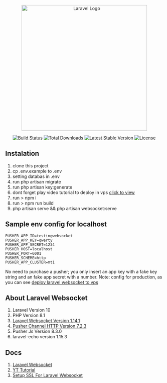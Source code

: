 <p align="center"><a href="https://laravel.com" target="_blank"><img src="https://raw.githubusercontent.com/laravel/art/master/logo-lockup/5%20SVG/2%20CMYK/1%20Full%20Color/laravel-logolockup-cmyk-red.svg" width="400" alt="Laravel Logo"></a></p>

<p align="center">
<a href="https://github.com/laravel/framework/actions"><img src="https://github.com/laravel/framework/workflows/tests/badge.svg" alt="Build Status"></a>
<a href="https://packagist.org/packages/laravel/framework"><img src="https://img.shields.io/packagist/dt/laravel/framework" alt="Total Downloads"></a>
<a href="https://packagist.org/packages/laravel/framework"><img src="https://img.shields.io/packagist/v/laravel/framework" alt="Latest Stable Version"></a>
<a href="https://packagist.org/packages/laravel/framework"><img src="https://img.shields.io/packagist/l/laravel/framework" alt="License"></a>
</p>

## Instalation
1. clone this project
2. cp .env.example to .env
3. setting databas in .env
4. run php artisan migrate
5. run php artisan key:generate
6. dont forget play video tutorial to deploy in vps [click to view](https://youtu.be/WCpU2CqsIr4?si=oMyaNwE74ABeoPQX)
7. run > npm i
8. run > npm run build
9. php artisan serve && php artisan websocket:serve


## Sample env config for localhost
```env
PUSHER_APP_ID=testingwebsocket
PUSHER_APP_KEY=qwerty
PUSHER_APP_SECRET=1234
PUSHER_HOST=localhost
PUSHER_PORT=6001
PUSHER_SCHEME=http
PUSHER_APP_CLUSTER=mt1
```
No need to purchase a pusher; you only insert an app key with a fake key string and an fake app secret with a number. 
Note: config for production, as you can see [deploy laravel websocket to vps](https://youtu.be/WCpU2CqsIr4?si=oMyaNwE74ABeoPQX)

## About Laravel Websocket

1. Laravel Version 10
2. PHP Version 8.1
3. [Laravel Websocket Version 1.14.1](https://github.com/beyondcode/laravel-websockets)
4. [Pusher Channel HTTP Version 7.2.3](https://github.com/pusher/pusher-http-php)
5. Pusher Js Version 8.3.0
6. laravel-echo version 1.15.3

## Docs
1. [Laravel Websocket](https://beyondco.de/docs/laravel-websockets/getting-started/introduction)
2. [YT Tutorial](https://www.youtube.com/watch?v=w8rj1C0fLgw)
3. [Setup SSL For Laravel Websocket](https://beyondco.de/docs/laravel-websockets/basic-usage/ssl)

